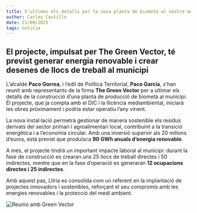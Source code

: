 ```yaml
---
title: S'ultimen els detalls per la nova planta de biometà al nostre municipi
author: Carlos Castillo
date: 21/09/2025
tags: noticia
---
```


## El projecte, impulsat per The Green Vector, té previst generar energia renovable i crear desenes de llocs de treball al municipi


L’alcalde **Paco Gorrea**, i l’edil de Política Territorial, **Paco García**, s’han reunit amb representants de la firma **The Green Vector** per a ultimar els detalls de la construcció d’una planta de producció de biometà al municipi. El projecte, que ja compta amb el DIC i la llicència mediambiental, iniciarà les obres pròximament i podria estar operatiu l’any vinent.

La nova instal·lació permetrà gestionar de manera sostenible els residus derivats del sector primari i agroalimentari local, contribuint a la transició energètica i a l’economia circular. Amb una inversió superior als 20 milions d’euros, està previst que produïsca **90 GWh anuals d’energia renovable**.

A més, el projecte tindrà un important impacte laboral al municipi: durant la fase de construcció es crearan uns 25 llocs de treball directes i 50 indirectes, mentre que en la fase d’operació es generaran **12 ocupacions directes i 25 indirectes**.

Amb aquest pas, Llíria es consolida com un referent en la implantació de projectes innovadors i sostenibles, reforçant el seu compromís amb les energies renovables i la protecció del medi ambient.

![ Reunió amb Green Vector ](/assets/continguts/recursos/20250921-Greenvector.jpg "Reunió amb Green Vector")

